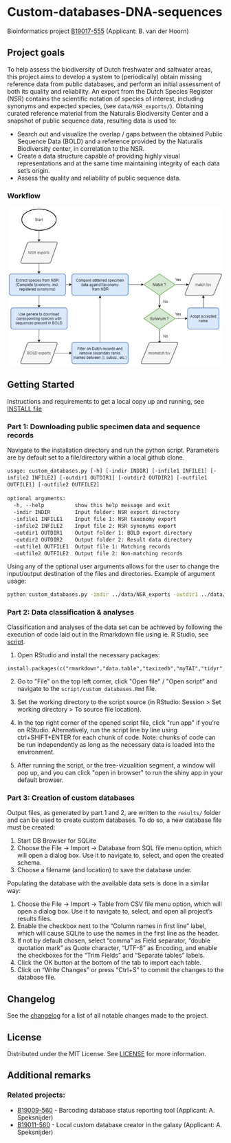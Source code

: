 # Custom-databases-DNA-sequences
Bioinformatics project [B19017-555](https://docs.google.com/spreadsheets/d/1AiUIVsS8jiUE9vmRnP7cdBWNx_Q59V0t9vxko5U51es/edit#gid=420939240)
 (Applicant: B. van der Hoorn)


<!-- ABOUT THE PROJECT -->
## Project goals

To help assess the biodiversity of Dutch freshwater and saltwater areas, this project aims to develop a system to (periodically) obtain missing reference data from public databases, and perform an initial assessment of both its quality and reliability. An export from the Dutch Species Register (NSR) contains the scientific notation of species of interest, including synonyms and expected species, (see `data/NSR_exports/`). Obtaining curated reference material from the Naturalis Biodiversity Center and a snapshot of public sequence data, resulting data is used to:

- Search out and visualize the overlap / gaps between the obtained Public Sequence Data (BOLD) and a reference provided by the Naturalis Biodiversity center, in correlation to the NSR.
- Create a data structure capable of providing highly visual representations and at the same time maintaining integrity of each data set’s origin.
- Assess the quality and reliability of public sequence data.

### Workflow
![Workflow](https://github.com/naturalis/Custom-databases-DNA-sequences/blob/master/script/Flowchart.png?raw=true)


<!-- GETTING STARTED -->
## Getting Started

Instructions and requirements to get a local copy up and running, see [INSTALL file](INSTALL.md)

### Part 1: Downloading public specimen data and sequence records

Navigate to the installation directory and run the python script. Parameters are by default set to a file/directory within a local github clone.

```
usage: custom_databases.py [-h] [-indir INDIR] [-infile1 INFILE1] [-infile2 INFILE2] [-outdir1 OUTDIR1] [-outdir2 OUTDIR2] [-outfile1 OUTFILE1] [-outfile2 OUTFILE2]

optional arguments:
  -h, --help          show this help message and exit
  -indir INDIR        Input folder: NSR export directory
  -infile1 INFILE1    Input file 1: NSR taxonomy export
  -infile2 INFILE2    Input file 2: NSR synonyms export
  -outdir1 OUTDIR1    Output folder 1: BOLD export directory
  -outdir2 OUTDIR2    Output folder 2: Result data directory
  -outfile1 OUTFILE1  Output file 1: Matching records
  -outfile2 OUTFILE2  Output file 2: Non-matching records
```

Using any of the optional user arguments allows for the user to change the input/output destination of the files and directories. Example of argument usage:

```sh
python custom_databases.py -indir ../data/NSR_exports -outdir1 ../data/BOLD_exports -outdir2 ../data/FASTA_files -outfile1 match.tsv -outfile2 mismatch.tsv
```

### Part 2: Data classification & analyses

Classification and analyses of the data set can be achieved by following the execution of code laid out in the Rmarkdown file using ie. R Studio, see [script](script).

1. Open RStudio and install the necessary packages:
```
install.packages(c("rmarkdown","data.table","taxizedb","myTAI","tidyr","shiny","DT","plyr","dplyr","stringr","d3Tree","billboarder","nbaR"))
```

2. Go to "File" on the top left corner, click "Open file" / "Open script" and navigate to the `script/custom_databases.Rmd` file.

3. Set the working directory to the script source (in RStudio: Session > Set working directory > To source file location).

4. In the top right corner of the opened script file, click "run app" if you're on RStudio. Alternatively, run the script line by line using ctrl+SHIFT+ENTER for each chunk of code. Note: chunks of code can be run independently as long as the necessary data is loaded into the environment.

5. After running the script, or the tree-vizualition segment, a window will pop up, and you can click "open in browser" to run the shiny app in your default browser.

### Part 3: Creation of custom databases

Output files, as generated by part 1 and 2, are written to the `results/` folder and can be used to create custom databases. To do so, a new database file must be created:

1. Start DB Browser for SQLite
2. Choose the File -> Import -> Database from SQL file menu option, which will open a dialog box. Use it to navigate to, select, and open the created schema.
3. Choose a filename (and location) to save the database under.

Populating the database with the available data sets is done in a similar way:

1. Choose the File -> Import -> Table from CSV file menu option, which will open a dialog box. Use it to navigate to, select, and open all project’s results files.
2. Enable the checkbox next to the “Column names in first line” label, which will cause SQLite to use the names in the first line as the header.
3. If not by default chosen, select “comma” as Field separator, “double quotation mark” as Quote character, “UTF-8” as Encoding, and enable the checkboxes for the “Trim Fields” and “Separate tables” labels.
4. Click the OK button at the bottom of the tab to import each table.
5. Click on “Write Changes” or press “Ctrl+S” to commit the changes to the database file.


<!-- CHANGELOG -->
## Changelog

See the [changelog](CHANGES.md) for a list of all notable changes made to the project.


<!-- LICENSE -->
## License

Distributed under the MIT License. See [LICENSE](LICENSE) for more information.


<!-- Additional remarks -->
## Additional remarks
### Related projects:
- [B19009-560](https://docs.google.com/spreadsheets/d/1ZPdazHaaNi29q7tpruxqp_EYCcA-hNZnx6c2bqjQaq8/edit#gid=420939240) - Barcoding database status reporting tool (Applicant: A. Speksnijder)
- [B19011-560](https://docs.google.com/spreadsheets/d/16KGTSKY5OtizeFCqsoc0rCyX7rQfVMGZabcmB-D2rkA/edit#gid=420939240) - Local custom database creator in the galaxy (Applicant: A. Speksnijder)
